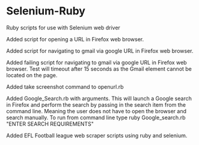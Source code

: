 # Selenium-Ruby
Ruby scripts for use with Selenium web driver

Added script for opening a URL in Firefox web browser.

Added script for navigating to gmail via google URL in Firefox web browser.

Added failing script for navigating to gmail via google URL in Firefox web browser. Test will timeout after 15 seconds as the Gmail element cannot be located on the page.

Added take screenshot command to openurl.rb

Added Google_Search.rb with arguments. This will launch a Google search in Firefox and perform the search by passing in the search item from the command line. Meaning the user does not have to open the browser and search manually.  To run from command line type ruby Google_search.rb "ENTER SEARCH REQUIREMENTS"

Added EFL Football league web scraper scripts using ruby and selenium.
